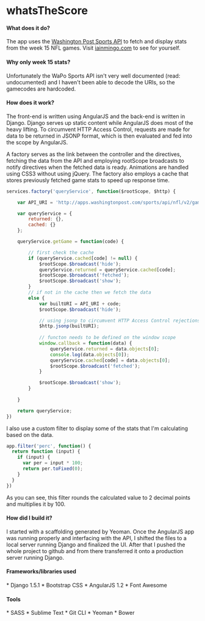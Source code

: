 whatsTheScore
=============

<h4>What does it do?</h4>
The app uses the <a href='http://apps.washingtonpost.com/sports/'>Washington Post Sports API</a> to fetch and display stats from the week 15 NFL games. Visit <a href='http://iainmingo.com/'>iainmingo.com</a> to see for yourself.

<h4>Why only week 15 stats?</h4>
Unfortunately the WaPo Sports API isn't very well documented (read: undocumented) and I haven't been able to decode the URIs, so the gamecodes are hardcoded.

<h4>How does it work?</h4>
The front-end is written using AngularJS and the back-end is written in Django. Django serves up static content while AngularJS does most of the heavy lifting. To circumvent HTTP Access Control, requests are made for data to be returned in JSONP format, which is then evaluated and fed into the scope by AngularJS. 

A factory serves as the link between the controller and the directives, fetching the data from the API and employing rootScope broadcasts to notify directives when the fetched data is ready. Animations are handled using CSS3 without using jQuery. The factory also employs a cache that stores previously fetched game stats to speed up response time.

``` javascript
services.factory('queryService', function($rootScope, $http) {

	var API_URI = 'http://apps.washingtonpost.com/sports/api/nfl/v2/games/?format=jsonp&game_code=';

	var queryService = {
		returned: {},
		cached: {}
	};

	queryService.getGame = function(code) {

		// first check the cache
		if (queryService.cached[code] != null) {
			$rootScope.$broadcast('hide');
			queryService.returned = queryService.cached[code];
			$rootScope.$broadcast('fetched');
			$rootScope.$broadcast('show');
		}
		// if not in the cache then we fetch the data
		else {
			var builtURI = API_URI + code;
			$rootScope.$broadcast('hide');

			// using jsonp to circumvent HTTP Access Control rejections
			$http.jsonp(builtURI);
		
			// functon needs to be defined on the window scope
			window.callback = function(data) {
				queryService.returned = data.objects[0];
				console.log(data.objects[0]);
				queryService.cached[code] = data.objects[0];
				$rootScope.$broadcast('fetched');
			}

			$rootScope.$broadcast('show');
		}
	
	}

	return queryService;
})
```

I also use a custom filter to display some of the stats that I'm calculating based on the data.

``` javascript
app.filter('perc', function() {
  return function (input) {
    if (input) {
      var per = input * 100;
      return per.toFixed(0);
    }
  }
})
```

As you can see, this filter rounds the calculated value to 2 decimal points and multiplies it by 100.

<h4>How did I build it?</h4>
I started with a scaffolding generated by Yeoman. Once the AngularJS app was running properly and interfacing with the API, I shifted the files to a local server running Django and finalized the UI. After that I pushed the whole project to github and from there transferred it onto a production server running Django.

<h4>Frameworks/libraries used</h4>
* Django 1.5.1
* Bootstrap CSS
* AngularJS 1.2
* Font Awesome

<h4>Tools</h4>
* SASS
* Sublime Text
* Git CLI
* Yeoman
* Bower


